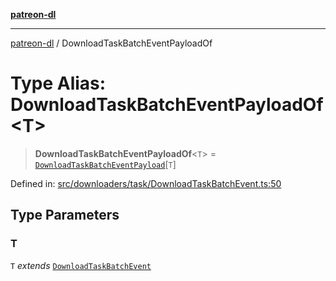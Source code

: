 [**patreon-dl**](../README.md)

***

[patreon-dl](../README.md) / DownloadTaskBatchEventPayloadOf

# Type Alias: DownloadTaskBatchEventPayloadOf\<T\>

> **DownloadTaskBatchEventPayloadOf**\<`T`\> = [`DownloadTaskBatchEventPayload`](../interfaces/DownloadTaskBatchEventPayload.md)\[`T`\]

Defined in: [src/downloaders/task/DownloadTaskBatchEvent.ts:50](https://github.com/patrickkfkan/patreon-dl/blob/4dbe5b7f9bc86c654049194392d94f0aeefc44c0/src/downloaders/task/DownloadTaskBatchEvent.ts#L50)

## Type Parameters

### T

`T` *extends* [`DownloadTaskBatchEvent`](DownloadTaskBatchEvent.md)
